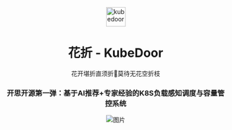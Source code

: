 <div align="center">

<img src="https://github.com/user-attachments/assets/6e9d6e4d-bdfa-4cb8-8f30-98fc36d19cae" width="45;" alt="kubedoor"/>

# 花折 - KubeDoor

花开堪折直须折🌻莫待无花空折枝

### 开思开源第一弹：**基于AI推荐+专家经验的K8S负载感知调度与容量管控系统**
![图片](https://github.com/user-attachments/assets/f04bb2e9-4603-4639-bc21-7e90dffc1282)
</div>
